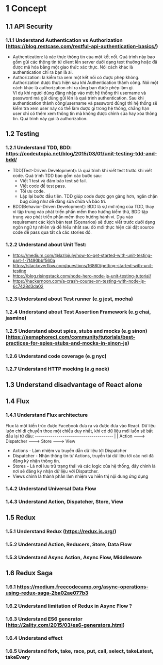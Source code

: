 # 1 Concept
## 1.1 API Security
### 1.1.1 Understand Authentication vs Authorization (https://blog.restcase.com/restful-api-authentication-basics/)
* Authentication: là xác thực thông tin của một kết nối. Quá trình này bao gồm gửi các thông tin từ client lên server dưới dạng text thường hoặc đã được mã hóa bằng một giao thức xác thực. Nói cách khác là authentication chỉ ra bạn là ai.
* Authorization: là kiểm tra xem một kết nối có được phép không. Authorization được thực hiện sau khi Authentication thành công. Nói một cách khác là authorization chỉ ra rằng bạn được phép làm gì. <br/>
Ví dụ khi người dùng đăng nhập vào một hệ thống thì username và password mà gửi dùng gửi lên là quá trình authentication. Sau khi authentication thành công(username và password đúng) thì hệ thống sẽ kiểm tra xem user này có thể làm được gì trong hệ thống, chẳng hạn user chỉ có thêm xem thông tin mà không được chỉnh sửa hay xóa thông tin. Quá trình này gọi là authorization.
## 1.2 Testing
### 1.2.1 Understand TDD, BDD: https://codeutopia.net/blog/2015/03/01/unit-testing-tdd-and-bdd/
* TDD(Test-Driven Development): là quá trình khi viết test trước khi viết code. Quá trình TDD bao gồm các bước sau: 
  - Viết 1 test và đảm bảo test sẽ fail.
  - Viết code để test pass.
  - Tối ưu code.
  - Lặp lại bước đầu tiên.
TDD giúp code được gọn gàng hơn, ngăn chặn bug cũng như dễ dàng sửa chữa và bảo trì.
* BDD(Behavior-Driven Development): BDD là sự mở rộng của TDD, thay vì tập trung vào phát triển phần mềm theo hướng kiểm thử, BDD tập trung vào phát triển phần mềm theo hướng hành vi. Dựa vào requirement các kịch bản test (Scenarios) sẽ được viết trước dưới dạng ngôn ngữ tự nhiên và dễ hiểu nhất sau đó mới thực hiện cài đặt source code đễ pass qua tất cả các stories đó.
### 1.2.2 Understand about Unit Test:
* https://medium.com/@lazlojuly/how-to-get-started-with-unit-testing-part-1-7f490bbf560a
* https://stackoverflow.com/questions/16860/getting-started-with-unit-testing
* https://blog.risingstack.com/node-hero-node-js-unit-testing-tutorial/
* https://hackernoon.com/a-crash-course-on-testing-with-node-js-6c7428d3da02
### 1.2.3 Understand about Test runner (e.g jest, mocha) <br>
### 1.2.4 Understand about Test Assertion Framework (e.g chai, jasmine) <br>
### 1.2.5 Understand about spies, stubs and mocks (e.g sinon) (https://semaphoreci.com/community/tutorials/best-practices-for-spies-stubs-and-mocks-in-sinon-js) <br>
### 1.2.6 Understand code coverage (e.g nyc) <br>
### 1.2.7 Understand HTTP mocking (e.g nock) <br>
## 1.3 Understand disadvantage of React alone
## 1.4 Flux
### 1.4.1 Understand Flux architecture <br>
Flux là một kiến trúc được Facebook đưa ra và được đưa vào React. Dữ liệu luôn chỉ di chuyển thoe một chiều duy nhất, khi có dữ liệu mới luồn sẽ bắt đầu lại từ đầu:
                              ----------------------------------------
                              |                                      |
                            Action ---> Dispatcher ---> Store ---> View
* Actions - Làm nhiệm vụ truyền dẫn dữ liệu tới Dispatcher 
* Dispatcher - Nhận thông tin từ Actions, truyền tải dữ liệu tới các nơi đã đăng ký nhận thông tin.
* Stores - Là nơi lưu trữ trạng thái và các logic của hệ thống, đây chính là nơi sẽ đăng ký nhận dữ liệu với Dispatcher.
* Views chính là thành phần làm nhiệm vụ hiển thị nội dung ứng dụng
### 1.4.2 Understand Universal Data Flow
### 1.4.3 Understand Action, Dispatcher, Store, View
## 1.5 Redux
### 1.5.1 Understand Redux (https://redux.js.org/)
### 1.5.2 Understand Action, Reducers, Store, Data Flow
### 1.5.3 Understand Async Action, Async Flow, Middleware
## 1.6 Redux Saga
### 1.6.1 https://medium.freecodecamp.org/async-operations-using-redux-saga-2ba02ae077b3
### 1.6.2 Understand limitation of Redux in Async Flow ?
### 1.6.3 Understand ES6 generator (http://2ality.com/2015/03/es6-generators.html)
### 1.6.4 Understand effect
### 1.6.5 Understand fork, take, race, put, call, select, takeLatest, takeEvery
